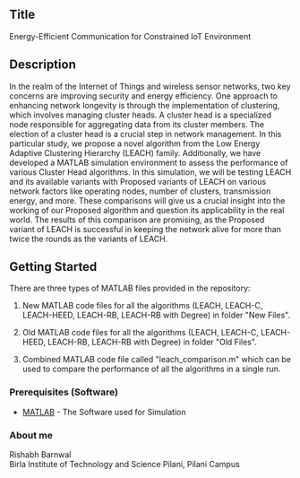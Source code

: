 ## Title
Energy-Efficient Communication for Constrained IoT Environment

## Description
In the realm of the Internet of Things and wireless sensor networks, two key concerns are improving security and energy efficiency. One approach to enhancing network longevity is through the implementation of clustering, which involves managing cluster heads. A cluster head is a specialized node responsible for aggregating data from its cluster members. The election of a cluster head is a crucial step in network management. In this particular study, we propose a novel algorithm from the Low Energy Adaptive Clustering Hierarchy (LEACH) family. Additionally, we have developed a MATLAB simulation environment to assess the performance of various Cluster Head algorithms. In this simulation, we will be testing LEACH and its available variants with Proposed variants of LEACH on various network factors like operating nodes, number of clusters, transmission energy, and more. These comparisons will give us a crucial insight into the working of our Proposed algorithm and question its applicability in the real world. The results of this comparison are promising, as the Proposed variant of LEACH is successful in keeping the network alive for more than twice the rounds as the variants of LEACH.

## Getting Started

There are three types of MATLAB files provided in the repository:

1. New MATLAB code files for all the algorithms (LEACH, LEACH-C, LEACH-HEED, LEACH-RB, LEACH-RB with Degree) in folder "New Files".

2. Old MATLAB code files for all the algorithms (LEACH, LEACH-C, LEACH-HEED, LEACH-RB, LEACH-RB with Degree) in folder "Old Files".

3. Combined MATLAB code file called "leach_comparison.m" which can be used to compare the performance of all the algorithms in a single run.

### Prerequisites (Software)

* [MATLAB](https://www.mathworks.com/products/matlab.html) - The Software used for Simulation

### About me
Rishabh Barnwal <br/>
Birla Institute of Technology and Science Pilani, Pilani Campus



